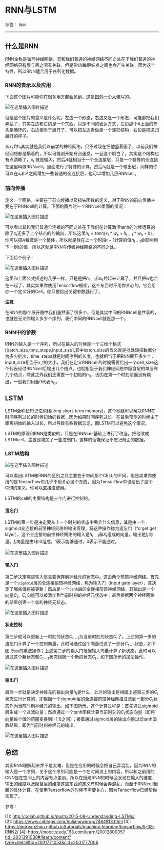 ﻿# RNN与LSTM

标签： `RNN`

---  

## 什么是RNN   

RNN全称是循环神经网络，其和我们普通的神经网络不同之处在于我们普通的神经网络只有层与层之间有关联，但是RNN每层结点之间也会产生关联，因为这个特性，所以RNN适合用于序列化数据。 
### RNN的表示以及应用  

下面这个图片可能你在很多地方都会见到，这是[国外一个大佬][1]写的。  

![在这里插入图片描述](https://img-blog.csdnimg.cn/20190105104257689.jpg)   

但是这个图片的含义是什么呢，左边一个形态，右边又是一个形态，可能都把我们弄乱了，其实左边和右边是一个东西，只是不同的表达方式，左边那个A上面的箭头是循环的，右边相当于展开了，可以把左边看做是一个递归结构，右边是把递归展开的样子。  

从$x_t到h_t$其实就是我们以前学的神经网络，只不过现在把他竖着画了，以前我们神经网络都是横着的，所以可能刚开始有点迷惑，一旦这个明白了，其实这个结构也有点清晰了，$x_t$ 就是输入，然后$A$就相当于一个全连接层，只是一个特殊的全连接在这里叫做RNNcell，里面进行了特殊的计算，然后$h_t$就是一个输出层，同样的你可以在$x_t$和$A$之间增加一些普通的全连接层，也可以增加几层RNNcell。  

### 前向传播  

定义一个网络，主要在于前向传播以及损失函数的定义，对于RNN的前向传播主要在于RNNcell的计算。下面的图片时一个RNNcell里面的情况：  

![在这里插入图片描述](https://img-blog.csdnimg.cn/20190105105201239.png?x-oss-process=image/watermark,type_ZmFuZ3poZW5naGVpdGk,shadow_10,text_aHR0cHM6Ly9ibG9nLmNzZG4ubmV0L3FxXzI4ODg4ODM3,size_16,color_FFFFFF,t_70)  

可以看出其和我们普通全连接的不同之处在于我们在计算激活tanh的时候运算的除了$x_t$还多了上个结点的的输出，所以这里$h_t = tanh(x_t*w_x + h_{t-1}*w_h+b)$，你可以把$A$看做是一个整体，所以就是我在上一个时段$t-1$计算的值$h_{t-1}$会影响到下一刻$t$的值，所以这就是RNN与传统神经网络的不同之处。   

下面给个例子：  

![在这里插入图片描述](https://img-blog.csdnimg.cn/20190105110741803.jpg?x-oss-process=image/watermark,type_ZmFuZ3poZW5naGVpdGk,shadow_10,text_aHR0cHM6Ly9ibG9nLmNzZG4ubmV0L3FxXzI4ODg4ODM3,size_16,color_FFFFFF,t_70)

这里和上面公式描述的几乎一样，只是是把$h_{t-1}$和$x_t$并起来计算了，并且把$w$也合在一起了，其实如果你使用Tensorflow框架，这个东西时不用你关心的，它会给你一个定义好的Cell，你只要给出关键参数就行了。  

**注意**  

在RNN的那个展开图中我们虽然画了很多个，但是其实中间的RNNcell是共享的，也就是无论你输入多少个序列，我们中间的RNNcell就是那一个。  

### RNN中的参数  

RNN的输入是一个序列，所以在输入的时候是一个三维个格式[batch_size,time_steps,input_size],其中batch_size的含义就是批处理把数据分为多少批次，time_steps就是时间序列的长度，也就相当于把RNN展开多少个，input_size相当于x_t的大小，我们在定义RNNcell的时候需要给出一个cell_size这个代表经过RNNcell后输出几个结点，也就相当于我们神经网络中隐含层的单层有几个结点，除此之外我们还需要一个初始的$h_0$，因为在第一个时刻前面没有输出，一般我们用全0代表$h_0$。  

## LSTM  

LSTM全称长短记忆网络(long short-term memory)，这个网络可以解决RNN在时间序列过长的时候初始的数据，因为如果时间序列过长，在最后预测的时候由于距离初始的输入过长，所以导致有些数据忘记，而LSTM可以避免这个情况。  

LSTM的原理和RNN是类似的，只是在RNNcell基础上进行了改造，把他改成LSTMcell，主要是增加了一些控制门，这样的话能保证不忘记前面的数据。  

### LSTM结构  

![在这里插入图片描述](https://img-blog.csdnimg.cn/20190105112127220.png?x-oss-process=image/watermark,type_ZmFuZ3poZW5naGVpdGk,shadow_10,text_aHR0cHM6Ly9ibG9nLmNzZG4ubmV0L3FxXzI4ODg4ODM3,size_16,color_FFFFFF,t_70)  

可以看出LSTM和RNN的区别之处主要在于中间那个CELL的不同，但是如果你使用的是Tensorflow你几乎不用关心这个东西，因为Tensorflow中也给出了这个CEll的定义，你可以直接进使用。  

LSTM的cell的主要结构是三个门进行控制的。  

#### 遗忘门  

LSTM的第一步是决定要从上一个时刻的状态中丢弃什么信息，其是由一个sigmoid全连接的前馈神经网络的输出管理，将这种操作称为遗忘门（forget get layer）。这个全连接的前馈神经网络的输入是$h_{t-1}$和$X_t$组成的向量，输出是$f_t$向量。$f_t$向量是由1和0组成，1表示能够通过，0表示不能通过。  

![在这里插入图片描述](https://img-blog.csdnimg.cn/20190105112542972.jpg?x-oss-process=image/watermark,type_ZmFuZ3poZW5naGVpdGk,shadow_10,text_aHR0cHM6Ly9ibG9nLmNzZG4ubmV0L3FxXzI4ODg4ODM3,size_16,color_FFFFFF,t_70)   

#### 输入门  

第二步决定哪些输入信息要保存到神经元的状态中。这由两个前馈神经网络。首先是一个`sigmoid`层的全连接前馈神经网络，称为输入门（input gate layer），其决定了哪些值将被更新；然后是一个`tanh`层的全连接前馈神经网络，其输出是一个向量$C_t$，$C_t$向量可以被添加到当前时刻的神经元状态中；最后根据两个神经网络的结果创建一个新的神经元状态。  

![在这里插入图片描述](https://img-blog.csdnimg.cn/20190105112755398.jpg?x-oss-process=image/watermark,type_ZmFuZ3poZW5naGVpdGk,shadow_10,text_aHR0cHM6Ly9ibG9nLmNzZG4ubmV0L3FxXzI4ODg4ODM3,size_16,color_FFFFFF,t_70)  

#### 状态控制  

第三步就可以更新上一时刻的状态$C_{t-1}$为当前时刻的状态$C_t$了。上述的第一步的遗忘门计算了一个控制向量，此时可通过这个向量过滤了一部分$C_{t-1}$状态，如下图 所示的乘法操作；上述第二步的输入门根据输入向量计算了新状态，此时可以通过这个新状态和$C_{t-1}$状态根据一个新的状态$C_t$，如下图所示的加法操作。  

![在这里插入图片描述](https://img-blog.csdnimg.cn/20190105113013453.jpg?x-oss-process=image/watermark,type_ZmFuZ3poZW5naGVpdGk,shadow_10,text_aHR0cHM6Ly9ibG9nLmNzZG4ubmV0L3FxXzI4ODg4ODM3,size_16,color_FFFFFF,t_70)  

#### 输出门  

最后一步就是决定神经元的输出向量$h_t$是什么，此时的输出是根据上述第三步的$C_t$状态进行计算的，即根据一个sigmoid层的全连接前馈神经网络过滤到一部分$C_t$状态作为当前时刻神经元的输出，如下图所示。这个计算过程是：首先通过sigmoid层生成一个过滤向量；然后通过一个tanh函数计算当前时刻的$C_t$状态向量（即将向量每个值的范围变换到[-1,1]之间）；接着通过sigmoid层的输出向量过滤tanh函数结果，即为当前时刻神经元的输出。  

![在这里插入图片描述](https://img-blog.csdnimg.cn/20190105113227252.jpg?x-oss-process=image/watermark,type_ZmFuZ3poZW5naGVpdGk,shadow_10,text_aHR0cHM6Ly9ibG9nLmNzZG4ubmV0L3FxXzI4ODg4ODM3,size_16,color_FFFFFF,t_70)  

## 总结  

其实RNN理解起来并不是太难，但是在应用的时候会把自己弄混乱，因为RNN的输入是一个序列，关于这个序列可能是一个在时间流上的内容，所以和之前用的CNN是在空间上的内容有点差别，所以在搭建RNN的时候会发现在输入的维度，输出的维度以及隐含层的维度这些东西的定义有时候会弄混乱，而至于RNNcell里面的具体计算，在使用Tensorflow的时候不需要关心，因为Tensorflow已经帮你实现了。







  [1]: http://colah.github.io/posts/2015-08-Understanding-LSTMs/  
  
  参考：  
  
\[1]: http://colah.github.io/posts/2015-08-Understanding-LSTMs/  
\[2]: https://www.cnblogs.com/huliangwen/p/7464813.html
\[3]: https://morvanzhou.github.io/tutorials/machine-learning/tensorflow/5-08-RNN2/ 
\[4]: https://mooc.study.163.com/learn/2001280005?tid=2001391038#/learn/content?type=detail&id=2001771053&cid=2001777006
  
  